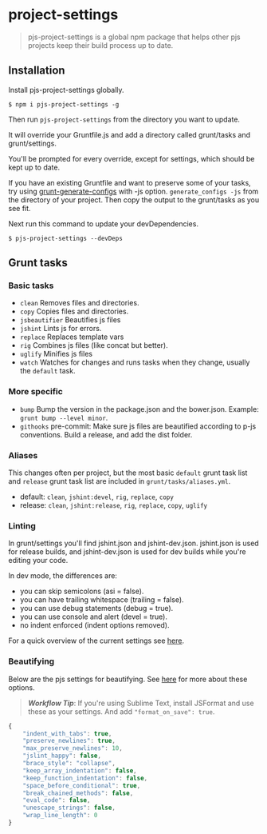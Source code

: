 # project-settings
> pjs-project-settings is a global npm package that helps other pjs projects keep their build process up to date. 

## Installation
Install pjs-project-settings globally.

```shell
$ npm i pjs-project-settings -g
```

Then run `pjs-project-settings` from the directory you want to update. 

It will override your Gruntfile.js and add a directory called grunt/tasks and grunt/settings.

You'll be prompted for every override, except for settings, which should be kept up to date. 

If you have an existing Gruntfile and want to preserve some of your tasks, try using [grunt-generate-configs](https://github.com/creynders/grunt-generate-configs) with -js option. `generate_configs -js` from the directory of your project. Then copy the output to the grunt/tasks as you see fit.

Next run this command to update your devDependencies.

```shell
$ pjs-project-settings --devDeps
```

## Grunt tasks

### Basic tasks

* `clean` Removes files and directories.
* `copy` Copies files and directories.
* `jsbeautifier` Beautifies js files
* `jshint` Lints js for errors.
* `replace` Replaces template vars
* `rig` Combines js files (like concat but better).
* `uglify` Minifies js files
* `watch` Watches for changes and runs tasks when they change, usually the `default` task.

### More specific

* `bump` Bump the version in the package.json and the bower.json. Example: `grunt bump --level minor`.
* `githooks` pre-commit: Make sure js files are beautified according to p-js conventions. Build a release, and add the dist folder.

### Aliases

This changes often per project, but the most basic `default` grunt task list and `release` grunt task list are included in `grunt/tasks/aliases.yml`.

* default: `clean`, `jshint:devel`, `rig`, `replace`, `copy`
* release: `clean`, `jshint:release`, `rig`, `replace`, `copy`, `uglify`

### Linting

In grunt/settings you'll find jshint.json and jshint-dev.json. jshint.json is used for release builds, and jshint-dev.json is used for dev builds while you're editing your code.

In dev mode, the differences are:

- you can skip semicolons (asi = false).
- you can have trailing whitespace (trailing = false). 
- you can use debug statements (debug = true).
- you can use console and alert (devel = true).
- no indent enforced (indent options removed).

For a quick overview of the current settings see [here](https://gist.github.com/giannif/be6f2391bff8a64156f7).

### Beautifying

Below are the pjs settings for beautifying. See [here](https://github.com/beautify-web/js-beautify) for more about these options.

> **_Workflow Tip_**: If you're using Sublime Text, install JSFormat and use these as your settings. And add `"format_on_save": true`.

```javascript
{
    "indent_with_tabs": true,
    "preserve_newlines": true,
    "max_preserve_newlines": 10,
    "jslint_happy": false,
    "brace_style": "collapse",
    "keep_array_indentation": false,
    "keep_function_indentation": false,
    "space_before_conditional": true,
    "break_chained_methods": false,
    "eval_code": false,
    "unescape_strings": false,
    "wrap_line_length": 0
}
```


